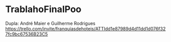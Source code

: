 # TrablahoFinalPoo
Dupla: André Maier e Guilherme Rodrigues
<br>
https://trello.com/invite/franquiasdehoteis/ATTIdd1e87989d4d11dd1d076f327fc9bc67536B23C5
